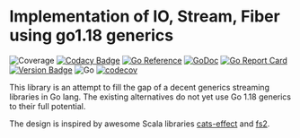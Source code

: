 # Implementation of IO, Stream, Fiber using go1.18 generics
![Coverage](https://img.shields.io/badge/Coverage-86.9%25-brightgreen)
[![Codacy Badge](https://api.codacy.com/project/badge/Grade/56db71f0cf6d4c76b796af26a1d7ef41)](https://app.codacy.com/gh/rprtr258/goflow?utm_source=github.com&utm_medium=referral&utm_content=rprtr258/goflow&utm_campaign=Badge_Grade_Settings)
[![Go Reference](https://pkg.go.dev/badge/github.com/rprtr258/goflow.svg)](https://pkg.go.dev/github.com/rprtr258/goflow)
[![GoDoc](https://godoc.org/github.com/rprtr258/goflow?status.svg)](https://godoc.org/github.com/rprtr258/goflow)
[![Go Report Card](https://goreportcard.com/badge/github.com/rprtr258/goflow)](https://goreportcard.com/report/github.com/rprtr258/goflow)
[![Version Badge](https://img.shields.io/github/v/tag/rprtr258/goflow)](https://img.shields.io/github/v/tag/rprtr258/goflow)
![Go](https://github.com/rprtr258/goflow/workflows/Go/badge.svg?branch=master)
[![codecov](https://codecov.io/gh/rprtr258/goflow/branch/master/graph/badge.svg?token=WXVKKB4EWO)](https://codecov.io/gh/rprtr258/goflow)

This library is an attempt to fill the gap of a decent generics streaming libraries in Go lang. The existing alternatives do not yet use Go 1.18 generics to their full potential.

The design is inspired by awesome Scala libraries [cats-effect](https://typelevel.org/cats-effect/) and [fs2](https://fs2.io/).
